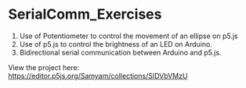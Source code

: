 # SerialComm_Exercises

1. Use of Potentiometer to control the movement of an ellipse on p5.js
2. Use of p5.js to control the brightness of an LED on Arduino. 
3. Bidirectional serial communication between Arduino and p5.js. 


View the project here: https://editor.p5js.org/Samyam/collections/SIDVbVMzU
